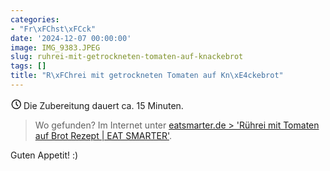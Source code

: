 ```yaml
---
categories:
- "Fr\xFChst\xFCck"
date: '2024-12-07 00:00:00'
image: IMG_9383.JPEG
slug: ruhrei-mit-getrockneten-tomaten-auf-knackebrot
tags: []
title: "R\xFChrei mit getrockneten Tomaten auf Kn\xE4ckebrot"
---
```



<svg xmlns="http://www.w3.org/2000/svg" class="icon icon-tabler icon-tabler-clock" width="17" height="17" viewBox="0 0 22 22" stroke-width="2" stroke="currentColor" fill="none" stroke-linecap="round" stroke-linejoin="round">
  <path stroke="none" d="M0 0h24v24H0z"></path>
  <circle cx="12" cy="12" r="9"></circle>
  <polyline points="12 7 12 12 15 15"></polyline>
</svg> Die Zubereitung dauert ca. 15 Minuten.

> Wo gefunden? Im Internet unter [eatsmarter.de > 'Rührei mit Tomaten auf Brot Rezept | EAT SMARTER'](https://eatsmarter.de/rezepte/ruehrei-mit-tomaten-auf-brot-0).

Guten Appetit! :)
